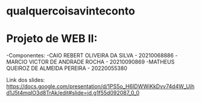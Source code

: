 # qualquercoisavinteconto

# Projeto de WEB II:

-Componentes: 
  -CAIO REBERT OLIVEIRA DA SILVA - 20210068886
  -MARCIO VICTOR DE ANDRADE ROCHA - 20210090869
  -MATHEUS QUEIROZ DE ALMEIDA PEREIRA - 20220055380


Link dos slides: https://docs.google.com/presentation/d/1PS5o_H6IDWWiKkDvv74d4W_Uihd1J5t4mqIO3d8TrAk/edit#slide=id.g1f55d092087_0_0
